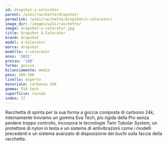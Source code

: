 ```yaml
---
id: dropshot-x-celerator
parent: /wiki/racchette/dropshot/
permalink: /wiki/racchette/dropshot/x-celerator/
image_dir: /images/wiki/racchette/
image: dropshot-x-celerator.jpg
title: Dropshot X-Celerator
brand: dropshot
model: X-Celerator
marca: dropshot
modello: x-celerator
anno: '2021'
prezzo: '240'
forma: goccia
bilanciamento: medio
peso: 360-380
livello: esperto
materiale: carbonio 24k
gomma: EVA tech
superficie: ruvida
index: 17
---
```

Racchetta di spinta per la sua forma a goccia composta di carbonio 24k, internamente troviamo un gomma Eva Tech, più rigida della Pro senza perdere troppo controllo, incorpora le tecnologie Twin Tubolar System, un protettore di nylon in testa e un sistema di antivibrazioni come i modelli precedenti e un sistema avanzato di disposizione dei buchi sulla faccia della racchetta.